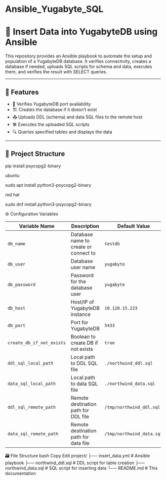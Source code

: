 # Ansible_Yugabyte_SQL
# 📘 Insert Data into YugabyteDB using Ansible

This repository provides an Ansible playbook to automate the setup and population of a YugabyteDB database. It verifies connectivity, creates a database if needed, uploads SQL scripts for schema and data, executes them, and verifies the result with SELECT queries.

---

## 🚀 Features

- 🔗 Verifies YugabyteDB port availability
- 🏗️ Creates the database if it doesn’t exist
- 📤 Uploads DDL (schema) and data SQL files to the remote host
- 🛠️ Executes the uploaded SQL scripts
- 🔍 Queries specified tables and displays the data

---

## 📁 Project Structure

pip install psycopg2-binary

ubuntu

sudo apt install python3-psycopg2-binary

red hat

sudo dnf install python3-psycopg2-binary

⚙️ Configuration Variables

| Variable Name              | Description                                  | Default Value              |
|---------------------------|----------------------------------------------|----------------------------|
| `db_name`                 | Database name to create or connect to        | `testdb`                   |
| `db_user`                 | Database user name                           | `yugabyte`                 |
| `db_password`             | Password for the database user               | `yugabyte`                 |
| `db_host`                 | Host/IP of YugabyteDB instance               | `10.128.15.223`            |
| `db_port`                 | Port for YugabyteDB                          | `5433`                     |
| `create_db_if_not_exists`| Boolean to create DB if not exists           | `true`                     |
| `ddl_sql_local_path`      | Local path to DDL SQL file                   | `./northwind_ddl.sql`      |
| `data_sql_local_path`     | Local path to data SQL file                  | `./northwind_data.sql`     |
| `ddl_sql_remote_path`     | Remote destination path for DDL file         | `/tmp/northwind_ddl.sql`   |
| `data_sql_remote_path`    | Remote destination path for data file        | `/tmp/northwind_data.sql`  |


🗃️ File Structure
bash
Copy
Edit
project/
├── insert_data.yml               # Ansible playbook
├── northwind_ddl.sql             # DDL script for table creation
├── northwind_data.sql            # SQL script for inserting data
└── README.md                     # This documentation
